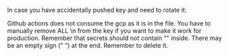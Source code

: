 In case you have accidentally pushed key and need to rotate it:

Github actions does not consume the gcp as it is in the file.
You have to manually remove ALL \n from the key if you want to make it work for production.
Remember that secrets should not contain "" inside. 
There may be an empty sign (" ") at the end. Remember to delete it.